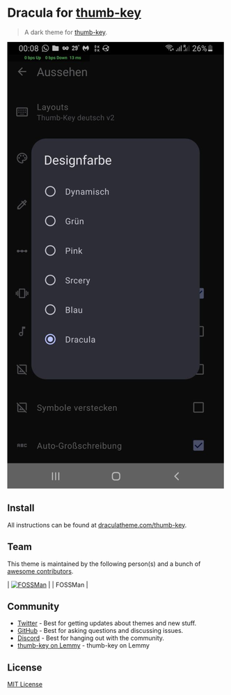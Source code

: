 # Dracula for [thumb-key](https://github.com/dessalines/thumb-key)

> A dark theme for [thumb-key](https://github.com/dessalines/thumb-key).

![Screenshot](./screenshot.jpg)

## Install

All instructions can be found at [draculatheme.com/thumb-key](https://draculatheme.com/thumb-key).

## Team

This theme is maintained by the following person(s) and a bunch of [awesome contributors](https://github.com/dracula/thumb-key/graphs/contributors).

| [![FOSSMan](https://github.com/0xfossman.png?size=100)](https://github.com/0xfossman) |
| FOSSMan |
## Community

- [Twitter](https://twitter.com/draculatheme) - Best for getting updates about themes and new stuff.
- [GitHub](https://github.com/dracula/dracula-theme/discussions) - Best for asking questions and discussing issues.
- [Discord](https://draculatheme.com/discord-invite) - Best for hanging out with the community.
- [thumb-key on Lemmy](https://lemmy.ml/c/thumbkey) - thumb-key on Lemmy
## License

[MIT License](./LICENSE)
